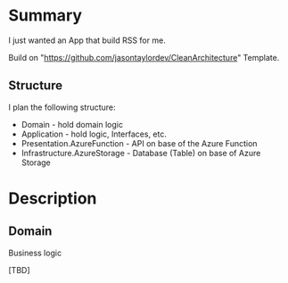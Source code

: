 # Summary

I just wanted an App that build RSS for me.

Build on "https://github.com/jasontaylordev/CleanArchitecture" Template.


## Structure

I plan the following structure:
- Domain - hold domain logic
- Application - hold logic, Interfaces, etc.
- Presentation.AzureFunction - API on base of the Azure Function
- Infrastructure.AzureStorage - Database (Table) on base of Azure Storage


# Description


## Domain

Business logic

[TBD]